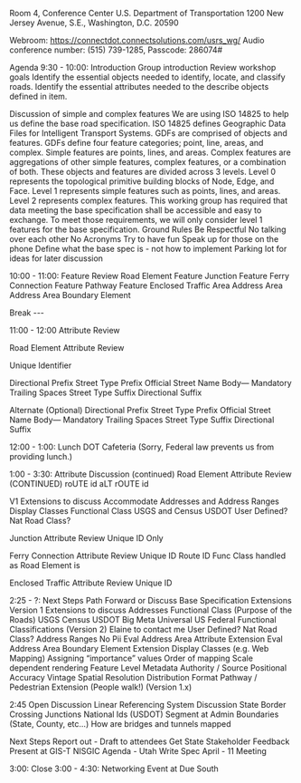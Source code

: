 
Room 4, Conference Center
U.S. Department of Transportation
1200 New Jersey Avenue, S.E., Washington, D.C. 20590

Webroom: https://connectdot.connectsolutions.com/usrs_wg/
Audio conference number: (515) 739-1285, Passcode: 286074#

Agenda
9:30 - 10:00: Introduction
Group introduction
Review workshop goals
Identify the essential objects needed to identify, locate, and classify roads.
Identify the essential attributes needed to the describe objects defined in item.

Discussion of simple and complex features
We are using ISO 14825 to help us define the base road specification.
ISO 14825 defines Geographic Data Files for Intelligent Transport Systems.
GDFs are comprised of objects and features.
GDFs define four feature categories; point, line, areas, and complex.
Simple features are points, lines, and areas.
Complex features are aggregations of other simple features, complex features, or a combination of both.
These objects and features are divided across 3 levels.
Level 0 represents the topological primitive building blocks of Node, Edge, and Face.
Level 1 represents simple features such as points, lines, and areas.
Level 2 represents complex features. 
This working group has required that data meeting the base specification shall be accessible and easy to exchange.  To meet those requirements, we will only consider level 1 features for the base specification.
Ground Rules 
Be Respectful
No talking over each other
No Acronyms
Try to have fun
Speak up for those on the phone
Define what the base spec is - not how to implement
Parking lot for ideas for later discussion

10:00 - 11:00: Feature Review
Road Element Feature
Junction Feature
Ferry Connection Feature
Pathway Feature
Enclosed Traffic Area
Address Area
Address Area Boundary Element

Break ---

11:00 - 12:00 Attribute Review

Road Element Attribute Review

Unique Identifier

Directional Prefix
Street Type Prefix
Official Street Name Body— Mandatory
Trailing Spaces
Street Type Suffix
Directional Suffix

Alternate (Optional)
	Directional Prefix
Street Type Prefix
Official Street Name Body— Mandatory
Trailing Spaces
Street Type Suffix
Directional Suffix

12:00 - 1:00: Lunch DOT Cafeteria
(Sorry, Federal law prevents us from providing lunch.) 

1:00 - 3:30: Attribute Discussion (continued)
Road Element Attribute Review (CONTINUED)
	roUTE id
aLT rOUTE id

V1 Extensions to discuss
Accommodate Addresses and Address Ranges
Display Classes
Functional Class
	USGS  and Census
	USDOT
	User Defined?
	Nat Road Class?


Junction Attribute Review
Unique ID Only

Ferry Connection Attribute Review
Unique ID
Route ID
Func Class handled as Road Element is

Enclosed Traffic Attribute Review
Unique ID

2:25 - ?: Next Steps
Path Forward or Discuss Base Specification Extensions
Version 1 Extensions to discuss
Addresses 
Functional Class (Purpose of the Roads)
USGS
Census
USDOT
Big Meta Universal US Federal Functional Classifications (Version 2)
Elaine to contact me
User Defined?
Nat Road Class?
Address Ranges
No Pii
Eval Address Area Attribute Extension
Eval Address Area Boundary Element Extension
Display Classes (e.g. Web Mapping)
Assigning “importance” values
Order of mapping
Scale dependent rendering
Feature Level Metadata
Authority / Source
Positional Accuracy
Vintage
Spatial Resolution
Distribution Format
Pathway / Pedestrian Extension (People walk!) (Version 1.x)

2:45 Open Discussion
Linear Referencing System Discussion
State Border Crossing Junctions National Ids (USDOT)
Segment at Admin Boundaries (State, County, etc...)
How are bridges and tunnels mapped


Next Steps
Report out - Draft to attendees
Get State Stakeholder Feedback
Present at GIS-T
	NISGIC Agenda - Utah
	Write Spec
	April - 11 Meeting

3:00: Close
3:00 - 4:30: Networking Event at Due South
